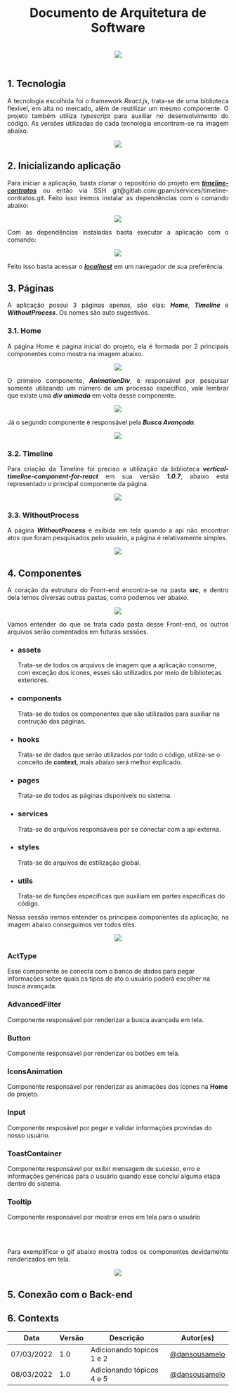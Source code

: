 <h1 style="text-align: center">Documento de Arquitetura de Software</h1>
<br />
<div style="display: flex; justify-content: center; align-items:center;">
    <img src="https://unb-knedle.github.io/timeline-contratos/assets/Frontend/01.png">
</div>
<br />

## 1. Tecnologia
<p align="justify">A tecnologia escolhida foi o framework <i>React.js</i>, trata-se de uma biblioteca flexível, em alta no mercado, além de reutilizar um mesmo componente. O projeto também utiliza <i>typescript</i> para auxiliar no desenvolvimento do código. As versões utilizadas de cada tecnologia encontram-se na imagem abaixo.</p>
<div style="display: flex; justify-content: center; align-items:center;">
    <img src="https://unb-knedle.github.io/timeline-contratos/assets/Frontend/02.png">
</div>

## 2. Inicializando aplicação
<p align="justify">Para iniciar a aplicação, basta clonar o repositório do projeto em <a href="https://gitlab.com/gpam/services/timeline-contratos.git"><b><i>timeline-contratos</b></i></a> ou então via SSH git@gitlab.com:gpam/services/timeline-contratos.git. Feito isso iremos instalar as dependências com o comando abaixo:</p>
<div style="display: flex; justify-content: center; align-items:center;">
    <img src="https://unb-knedle.github.io/timeline-contratos/assets/Frontend/03.png">
</div>
<p align="justify">Com as dependências instaladas basta executar a aplicação com o comando:</p>
<div style="display: flex; justify-content: center; align-items:center;">
    <img src="https://unb-knedle.github.io/timeline-contratos/assets/Frontend/04.png">
</div>
<p align="justify">Feito isso basta acessar o <a href="http://localhost:3000/timeline"><b><i>localhost</i></b><a> em um navegador de sua preferência.</p>

## 3. Páginas
<p align="justify">A aplicação possui 3 páginas apenas, são elas: <b><i>Home</i></b>, <b><i>Timeline</i></b> e <b><i>WithoutProcess</i></b>. Os nomes são auto sugestivos.</p>

### 3.1. Home
<p align="justify">A página Home é página inicial do projeto, ela é formada por 2 principais componentes como mostra na imagem abaixo.</p>
<div style="display: flex; justify-content: center; align-items:center;">
    <img src="https://unb-knedle.github.io/timeline-contratos/assets/Frontend/05.png">
</div>

<p align="justify">O primeiro componente, <b><i>AnimationDiv</i></b>, é responsável por pesquisar somente utilizando um número de um processo específico, vale lembrar que existe uma <b><i>div animada</i></b> em volta desse componente.</p>
<div style="display: flex; justify-content: center; align-items:center;">
    <img src="https://unb-knedle.github.io/timeline-contratos/assets/Frontend/06.png">
</div>

<p align="justify">Já o segundo componente é responsável pela <b><i>Busca Avançada</i></b>.</p>
<div style="display: flex; justify-content: center; align-items:center;">
    <img src="https://unb-knedle.github.io/timeline-contratos/assets/Frontend/07.png">
</div>

### 3.2. Timeline
<p align="justify">Para criação da Timeline foi preciso a utilização da biblioteca <b><i>vertical-timeline-component-for-react</i></b> em sua versão <b><i>1.0.7</i></b>, abaixo está representado o principal componente da página.</p>
<div style="display: flex; justify-content: center; align-items:center;">
    <img src="https://unb-knedle.github.io/timeline-contratos/assets/Frontend/08.png">
</div>

### 3.3. WithoutProcess
<p align="justify">A página <b><i>WithoutProcess</i></b> é exibida em tela quando a api não encontrar atos que foram pesquisados pelo usuário, a página é relativamente simples.</p>
<div style="display: flex; justify-content: center; align-items:center;">
    <img src="https://unb-knedle.github.io/timeline-contratos/assets/Frontend/09.png">
</div>

## 4. Componentes
<p align="justify">A coração da estrutura do Front-end encontra-se na pasta <b>src</b>, e dentro dela temos diversas outras pastas, como podemos ver abaixo.</p>
<div style="display: flex; justify-content: center; align-items:center;">
    <img src="https://unb-knedle.github.io/timeline-contratos/assets/Frontend/10.png">
</div>
<p align="justify">Vamos entender do que se trata cada pasta desse Front-end, os outros arquivos serão comentados em futuras sessões.</p>
<ul>
    <li><h3>assets</h3> Trata-se de todos os arquivos de imagem que a aplicação consome, com exceção dos ícones, esses são utilizados por meio de bibliotecas exteriores.</li>
    <li><h3>components</h3> Trata-se de todos os componentes que são utilizados para auxiliar na contrução das páginas.</li>
    <li><h3>hooks</h3> Trata-se de dados que serão utilizados por todo o código, utiliza-se o conceito de <b>context</b>, mais abaixo será melhor explicado.</li>
    <li><h3>pages</h3> Trata-se de todos as páginas disponíveis no sistema.</li>
    <li><h3>services</h3> Trata-se de arquivos responsáveis por se conectar com a api externa.</li>
    <li><h3>styles</h3> Trata-se de arquivos de estilização global.</li>
    <li><h3>utils</h3> Trata-se de funções específicas que auxiliam em partes específicas do código.</li>
</ul>

<p align="justify">Nessa sessão iremos entender os principais componentes da aplicação, na imagem abaixo conseguimos ver todos eles.</p>

<div style="display: flex; justify-content: center; align-items:center;">
    <img src="https://unb-knedle.github.io/timeline-contratos/assets/Frontend/11.png">
</div>

### ActType
Esse componente se conecta com o banco de dados para pegar informações sobre quais os tipos de ato o usuário poderá escolher na busca avançada.

### AdvancedFilter
Componente responsável por renderizar a busca avançada em tela.

### Button
Componente responsável por renderizar os botões em tela.

### IconsAnimation
Componente responsável por renderizar as animações dos ícones na <b>Home</b> do projeto.

### Input
Componente resposável por pegar e validar informações provindas do nosso usuário.

### ToastContainer
Componente responsável por exibir mensagem de sucesso, erro e informações genéricas para o usuário quando esse conclui alguma etapa dentro do sistema.

### Tooltip
Componente responsável por mostrar erros em tela para o usuário

</br>
</br>
<p align="justify">Para exemplificar o gif abaixo mostra todos os componentes devidamente renderizados em tela.</p>

<div style="display: flex; justify-content: center; align-items:center;">
    <img src="https://unb-knedle.github.io/timeline-contratos/assets/Frontend/12.gif">
</div>

## 5. Conexão com o Back-end

## 6. Contexts

Data | Versão | Descrição | Autor(es) 
---- | ----------- | ------ | ---------
07/03/2022 | 1.0 | Adicionando tópicos 1 e 2| [@dansousamelo](http://github.com/dansousamelo)|
08/03/2022 | 1.0 | Adicionando tópicos 4 e 5| [@dansousamelo](http://github.com/dansousamelo)|